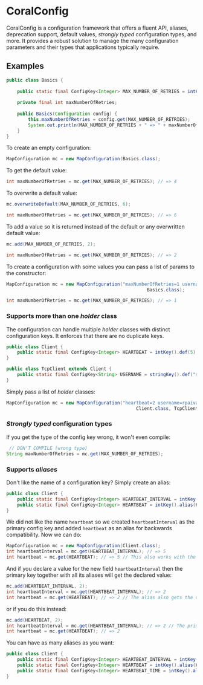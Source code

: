 # CoralConfig
CoralConfig is a configuration framework that offers a fluent API, aliases, deprecation support, default values, _strongly typed_ configuration types, and more. It provides a robust solution to manage the many configuration parameters and their types that applications typically require.

## Examples
```java
public class Basics {
	
	public static final ConfigKey<Integer> MAX_NUMBER_OF_RETRIES = intKey().def(4); // intKey(4) also works
	
	private final int maxNumberOfRetries;
	
	public Basics(Configuration config) {
		this.maxNumberOfRetries = config.get(MAX_NUMBER_OF_RETRIES);
		System.out.println(MAX_NUMBER_OF_RETRIES + " => " + maxNumberOfRetries);
	}
}
```
To create an empty configuration:
```java
MapConfiguration mc = new MapConfiguration(Basics.class);
```
To get the default value:
```java
int maxNumberOfRetries = mc.get(MAX_NUMBER_OF_RETRIES); // => 4
```
To overwrite a default value:
```java
mc.overwriteDefault(MAX_NUMBER_OF_RETRIES, 6);

int maxNumberOfRetries = mc.get(MAX_NUMBER_OF_RETRIES); // => 6
```
To add a value so it is returned instead of the default or any overwritten default value:
```java
mc.add(MAX_NUMBER_OF_RETRIES, 2);

int maxNumberOfRetries = mc.get(MAX_NUMBER_OF_RETRIES); // => 2
```
To create a configuration with some values you can pass a list of params to the constructor:
```java
MapConfiguration mc = new MapConfiguration("maxNumberOfRetries=1 username=saoj heartbeat=30",
													Basics.class);

int maxNumberOfRetries = mc.get(MAX_NUMBER_OF_RETRIES); // => 1
```

### Supports more than one _holder_ class
The configuration can handle multiple _holder_ classes with distinct configuration keys. It enforces that there are no duplicate keys.
```java
public class Client {
    public static final ConfigKey<Integer> HEARTBEAT = intKey().def(5);
}

public class TcpClient extends Client {
    public static final ConfigKey<String> USERNAME = stringKey().def("saoj");
}
```
Simply pass a list of _holder_ classes:
```java
MapConfiguration mc = new MapConfiguration("heartbeat=2 username=rpaiva",
												Client.class, TcpClient.class);
```

### _Strongly typed_ configuration types
If you get the type of the config key wrong, it won't even compile:
```java
 // DON'T COMPILE (wrong type)
String maxNumberOfRetries = mc.get(MAX_NUMBER_OF_RETRIES);
```

### Supports _aliases_
Don't like the name of a configuration key? Simply create an alias:
```java
public class Client {
    public static final ConfigKey<Integer> HEARTBEAT_INTERVAL = intKey().def(5);
    public static final ConfigKey<Integer> HEARTBEAT = intKey().alias(HEARTBEAT_INTERVAL);
}
```
We did not like the name `heartbeat` so we created `heartbeatInterval` as the primary config key and added `heartbeat` as an alias for backwards compatibility. Now we can do:
```java
MapConfiguration mc = new MapConfiguration(Client.class);
int heartbeatInterval = mc.get(HEARTBEAT_INTERVAL); // => 5
int heartbeat = mc.get(HEARTBEAT); // => 5 // This also works with the default value of the primary config key!
```
And if you declare a value for the new field `heartbeatInterval` then the primary key together with all its aliases will get the declared value:
```java
mc.add(HEARTBEAT_INTERVAL, 2);
int heartbeatInterval = mc.get(HEARTBEAT_INTERVAL); // => 2
int heartbeat = mc.get(HEARTBEAT); // => 2 // The alias also gets the declared value!
```
or if you do this instead:
```java
mc.add(HEARTBEAT, 2);
int heartbeatInterval = mc.get(HEARTBEAT_INTERVAL); // => 2 // The primary key gets the value declared for its alias!
int heartbeat = mc.get(HEARTBEAT); // => 2
```
You can have as many aliases as you want:
```java
public class Client {
    public static final ConfigKey<Integer> HEARTBEAT_INTERVAL = intKey().def(5);
    public static final ConfigKey<Integer> HEARTBEAT = intKey().alias(HEARTBEAT_INTERVAL);
    public static final ConfigKey<Integer> HEARTBEAT_TIME = intKey().alias(HEARTBEAT_INTERVAL);
}
```

